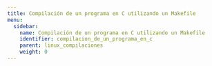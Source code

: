 ```yaml
---
title: Compilación de un programa en C utilizando un Makefile
menu:
  sidebar:
    name: Compilación de un programa en C utilizando un Makefile
    identifier: compilacion_de_un_programa_en_c
    parent: linux_compilaciones
    weight: 0
---
```

